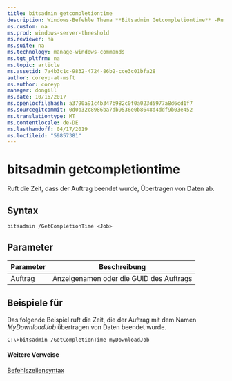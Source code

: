 ```yaml
---
title: bitsadmin getcompletiontime
description: Windows-Befehle Thema **Bitsadmin Getcompletiontime** -Ruft die Uhrzeit an, dass der Auftrag beendet wurde, Übertragen von Daten ab.
ms.custom: na
ms.prod: windows-server-threshold
ms.reviewer: na
ms.suite: na
ms.technology: manage-windows-commands
ms.tgt_pltfrm: na
ms.topic: article
ms.assetid: 7a4b3c1c-9832-4724-86b2-cce3c01bfa28
author: coreyp-at-msft
ms.author: coreyp
manager: dongill
ms.date: 10/16/2017
ms.openlocfilehash: a3790a91c4b347b982c0f0a023d5977a8d6cd1f7
ms.sourcegitcommit: 0d0b32c8986ba7db9536e0b8648d4ddf9b03e452
ms.translationtype: MT
ms.contentlocale: de-DE
ms.lasthandoff: 04/17/2019
ms.locfileid: "59857381"
---
```

# <a name="bitsadmin-getcompletiontime"></a>bitsadmin getcompletiontime



Ruft die Zeit, dass der Auftrag beendet wurde, Übertragen von Daten ab.

## <a name="syntax"></a>Syntax

```
bitsadmin /GetCompletionTime <Job>
```

## <a name="parameters"></a>Parameter

|Parameter|Beschreibung|
|---------|-----------|
|Auftrag|Anzeigenamen oder die GUID des Auftrags|

## <a name="BKMK_examples"></a>Beispiele für

Das folgende Beispiel ruft die Zeit, die der Auftrag mit dem Namen *MyDownloadJob* übertragen von Daten beendet wurde.
```
C:\>bitsadmin /GetCompletionTime myDownloadJob
```

#### <a name="additional-references"></a>Weitere Verweise

[Befehlszeilensyntax](command-line-syntax-key.md)